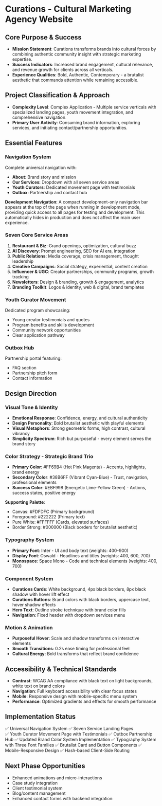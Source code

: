 # Curations - Cultural Marketing Agency Website

## Core Purpose & Success
- **Mission Statement**: Curations transforms brands into cultural forces by combining authentic community insight with strategic marketing expertise.
- **Success Indicators**: Increased brand engagement, cultural relevance, and revenue growth for clients across all verticals.
- **Experience Qualities**: Bold, Authentic, Contemporary - a brutalist aesthetic that commands attention while remaining accessible.

## Project Classification & Approach
- **Complexity Level**: Complex Application - Multiple service verticals with specialized landing pages, youth movement integration, and comprehensive navigation.
- **Primary User Activity**: Consuming brand information, exploring services, and initiating contact/partnership opportunities.

## Essential Features

### Navigation System
Complete universal navigation with:
- **About**: Brand story and mission
- **Our Services**: Dropdown with all seven service areas
- **Youth Curators**: Dedicated movement page with testimonials
- **Outbox**: Partnership and contact hub

**Development Navigation**: A compact development-only navigation bar appears at the top of the page when running in development mode, providing quick access to all pages for testing and development. This automatically hides in production and does not affect the main user experience.

### Seven Core Service Areas
1. **Restaurant & Biz**: Grand openings, optimization, cultural buzz
2. **AI Discovery**: Prompt engineering, SEO for AI era, integration
3. **Public Relations**: Media coverage, crisis management, thought leadership  
4. **Creative Campaigns**: Social strategy, experiential, content creation
5. **Influencer & UGC**: Creator partnerships, community programs, growth tracking
6. **Newsletters**: Design & branding, growth & engagement, analytics
7. **Branding Toolkit**: Logos & identity, web & digital, brand templates

### Youth Curator Movement
Dedicated program showcasing:
- Young creator testimonials and quotes
- Program benefits and skills development
- Community network opportunities
- Clear application pathway

### Outbox Hub
Partnership portal featuring:
- FAQ section
- Partnership pitch form
- Contact information

## Design Direction

### Visual Tone & Identity
- **Emotional Response**: Confidence, energy, and cultural authenticity
- **Design Personality**: Bold brutalist aesthetic with playful elements
- **Visual Metaphors**: Strong geometric forms, high contrast, cultural vibrancy
- **Simplicity Spectrum**: Rich but purposeful - every element serves the brand story

### Color Strategy - Strategic Brand Trio
- **Primary Color**: #FF69B4 (Hot Pink Magenta) - Accents, highlights, brand energy
- **Secondary Color**: #38B6FF (Vibrant Cyan-Blue) - Trust, navigation, professional elements
- **Success Color**: #EBF998 (Energetic Lime-Yellow Green) - Actions, success states, positive energy

**Supporting Palette**:
- Canvas: #FDFDFC (Primary background)
- Foreground: #222222 (Primary text)
- Pure White: #FFFFFF (Cards, elevated surfaces)
- Border Strong: #000000 (Black borders for brutalist aesthetic)

### Typography System
- **Primary Font**: Inter - UI and body text (weights: 400-900)
- **Display Font**: Oswald - Headlines and titles (weights: 400, 600, 700)  
- **Monospace**: Space Mono - Code and technical elements (weights: 400, 700)

### Component System
- **Curations Cards**: White background, 4px black borders, 8px black shadow with hover lift effect
- **Curations Buttons**: Brand colors with black borders, uppercase text, hover shadow effects
- **Hero Text**: Outline stroke technique with brand color fills
- **Navigation**: Fixed header with dropdown services menu

### Motion & Animation
- **Purposeful Hover**: Scale and shadow transforms on interactive elements
- **Smooth Transitions**: 0.2s ease timing for professional feel
- **Cultural Energy**: Bold transforms that reflect brand confidence

## Accessibility & Technical Standards
- **Contrast**: WCAG AA compliance with black text on light backgrounds, white text on brand colors
- **Navigation**: Full keyboard accessibility with clear focus states
- **Mobile**: Responsive design with mobile-specific menu system
- **Performance**: Optimized gradients and effects for smooth performance

## Implementation Status
✅ Universal Navigation System
✅ Seven Service Landing Pages  
✅ Youth Curator Movement Page with Testimonials
✅ Outbox Partnership Hub
✅ Updated Brand Color System Implementation
✅ Typography System with Three Font Families
✅ Brutalist Card and Button Components
✅ Mobile-Responsive Design
✅ Hash-based Client-Side Routing

## Next Phase Opportunities
- Enhanced animations and micro-interactions
- Case study integration
- Client testimonial system
- Blog/content management
- Enhanced contact forms with backend integration
